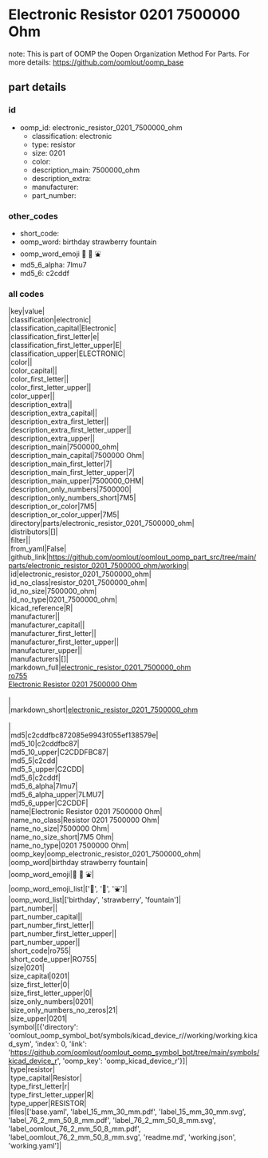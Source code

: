 # Electronic Resistor 0201 7500000 Ohm  

note: This is part of OOMP the Oopen Organization Method For Parts. For more details: https://github.com/oomlout/oomp_base

##  part details





### id
* oomp_id: electronic_resistor_0201_7500000_ohm
  * classification: electronic
  * type: resistor
  * size: 0201
  * color: 
  * description_main: 7500000_ohm
  * description_extra: 
  * manufacturer: 
  * part_number: 

### other_codes
* short_code: 
* oomp_word: birthday strawberry fountain
* oomp_word_emoji :birthday: :strawberry: :fountain:
* md5_6_alpha: 7lmu7
* md5_6: c2cddf

### all codes 
|key|value|  
|classification|electronic|  
|classification_capital|Electronic|  
|classification_first_letter|e|  
|classification_first_letter_upper|E|  
|classification_upper|ELECTRONIC|  
|color||  
|color_capital||  
|color_first_letter||  
|color_first_letter_upper||  
|color_upper||  
|description_extra||  
|description_extra_capital||  
|description_extra_first_letter||  
|description_extra_first_letter_upper||  
|description_extra_upper||  
|description_main|7500000_ohm|  
|description_main_capital|7500000 Ohm|  
|description_main_first_letter|7|  
|description_main_first_letter_upper|7|  
|description_main_upper|7500000_OHM|  
|description_only_numbers|7500000|  
|description_only_numbers_short|7M5|  
|description_or_color|7M5|  
|description_or_color_upper|7M5|  
|directory|parts/electronic_resistor_0201_7500000_ohm|  
|distributors|[]|  
|filter||  
|from_yaml|False|  
|github_link|https://github.com/oomlout/oomlout_oomp_part_src/tree/main/parts/electronic_resistor_0201_7500000_ohm/working|  
|id|electronic_resistor_0201_7500000_ohm|  
|id_no_class|resistor_0201_7500000_ohm|  
|id_no_size|7500000_ohm|  
|id_no_type|0201_7500000_ohm|  
|kicad_reference|R|  
|manufacturer||  
|manufacturer_capital||  
|manufacturer_first_letter||  
|manufacturer_first_letter_upper||  
|manufacturer_upper||  
|manufacturers|[]|  
|markdown_full|[electronic_resistor_0201_7500000_ohm](https://github.com/oomlout/oomlout_oomp_part_src/tree/main/parts/electronic_resistor_0201_7500000_ohm/working)<br>[ro755](https://github.com/oomlout/oomlout_oomp_part_src/tree/main/parts/electronic_resistor_0201_7500000_ohm/working)<br>[Electronic Resistor 0201 7500000 Ohm](https://github.com/oomlout/oomlout_oomp_part_src/tree/main/parts/electronic_resistor_0201_7500000_ohm/working)<br><br>|  
|markdown_short|[electronic_resistor_0201_7500000_ohm](https://github.com/oomlout/oomlout_oomp_part_src/tree/main/parts/electronic_resistor_0201_7500000_ohm/working)<br><br>|  
|md5|c2cddfbc872085e9943f055ef138579e|  
|md5_10|c2cddfbc87|  
|md5_10_upper|C2CDDFBC87|  
|md5_5|c2cdd|  
|md5_5_upper|C2CDD|  
|md5_6|c2cddf|  
|md5_6_alpha|7lmu7|  
|md5_6_alpha_upper|7LMU7|  
|md5_6_upper|C2CDDF|  
|name|Electronic Resistor 0201 7500000 Ohm|  
|name_no_class|Resistor 0201 7500000 Ohm|  
|name_no_size|7500000 Ohm|  
|name_no_size_short|7M5 Ohm|  
|name_no_type|0201 7500000 Ohm|  
|oomp_key|oomp_electronic_resistor_0201_7500000_ohm|  
|oomp_word|birthday strawberry fountain|  
|oomp_word_emoji|:birthday: :strawberry: :fountain:|  
|oomp_word_emoji_list|[':birthday:', ':strawberry:', ':fountain:']|  
|oomp_word_list|['birthday', 'strawberry', 'fountain']|  
|part_number||  
|part_number_capital||  
|part_number_first_letter||  
|part_number_first_letter_upper||  
|part_number_upper||  
|short_code|ro755|  
|short_code_upper|RO755|  
|size|0201|  
|size_capital|0201|  
|size_first_letter|0|  
|size_first_letter_upper|0|  
|size_only_numbers|0201|  
|size_only_numbers_no_zeros|21|  
|size_upper|0201|  
|symbol|[{'directory': 'oomlout_oomp_symbol_bot/symbols/kicad_device_r//working/working.kicad_sym', 'index': 0, 'link': 'https://github.com/oomlout/oomlout_oomp_symbol_bot/tree/main/symbols/kicad_device_r', 'oomp_key': 'oomp_kicad_device_r'}]|  
|type|resistor|  
|type_capital|Resistor|  
|type_first_letter|r|  
|type_first_letter_upper|R|  
|type_upper|RESISTOR|  
|files|['base.yaml', 'label_15_mm_30_mm.pdf', 'label_15_mm_30_mm.svg', 'label_76_2_mm_50_8_mm.pdf', 'label_76_2_mm_50_8_mm.svg', 'label_oomlout_76_2_mm_50_8_mm.pdf', 'label_oomlout_76_2_mm_50_8_mm.svg', 'readme.md', 'working.json', 'working.yaml']|  
